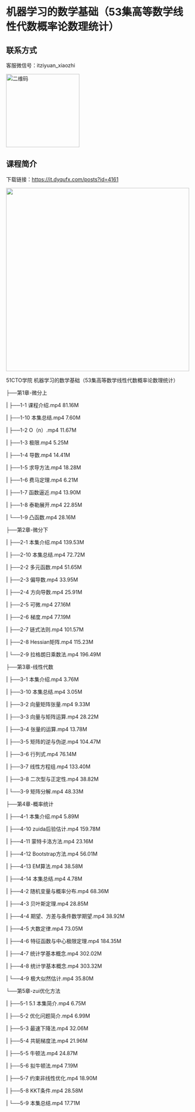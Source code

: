 # 机器学习的数学基础（53集高等数学线性代数概率论数理统计）

## 联系方式

客服微信号：itziyuan_xiaozhi

<img src="https://ziyuanyun.oss-cn-guangzhou.aliyuncs.com/common/20240614073449/666b82192834a.jpg" width="200" height="200" alt="二维码">

## 课程简介

下载链接：https://it.dyqufx.com/posts?id=4161

<img src="https://ziyuanyun.oss-cn-guangzhou.aliyuncs.com/yun/20240611073005/66678c7dcbde9.jpg" width="500" alt="">

  51CTO学院 机器学习的数学基础（53集高等数学线性代数概率论数理统计）



 ├──第1章-微分上

 | ├──1-1 课程介绍.mp4 81.16M

 | ├──1-10 本集总结.mp4 7.60M

 | ├──1-2 O（n）.mp4 11.67M

 | ├──1-3 极限.mp4 5.25M

 | ├──1-4 导数.mp4 14.41M

 | ├──1-5 求导方法.mp4 18.28M

 | ├──1-6 费马定理.mp4 6.21M

 | ├──1-7 函数逼近.mp4 13.90M

 | ├──1-8 泰勒展开.mp4 22.85M

 | └──1-9 凸函数.mp4 28.16M

 ├──第2章-微分下

 | ├──2-1 本集介绍.mp4 139.53M

 | ├──2-10 本集总结.mp4 72.72M

 | ├──2-2 多元函数.mp4 51.65M

 | ├──2-3 偏导数.mp4 33.95M

 | ├──2-4 方向导数.mp4 25.91M

 | ├──2-5 可微.mp4 27.16M

 | ├──2-6 梯度.mp4 77.19M

 | ├──2-7 链式法则.mp4 101.57M

 | ├──2-8 Hessian矩阵.mp4 115.23M

 | └──2-9 拉格朗日乘数法.mp4 196.49M

 ├──第3章-线性代数

 | ├──3-1 本集介绍.mp4 3.76M

 | ├──3-10 本集总结.mp4 3.05M

 | ├──3-2 向量矩阵张量.mp4 9.33M

 | ├──3-3 向量与矩阵运算.mp4 28.22M

 | ├──3-4 张量的运算.mp4 13.78M

 | ├──3-5 矩阵的逆与伪逆.mp4 104.47M

 | ├──3-6 行列式.mp4 76.14M

 | ├──3-7 线性方程组.mp4 133.40M

 | ├──3-8 二次型与正定性.mp4 38.82M

 | └──3-9 矩阵分解.mp4 48.33M

 ├──第4章-概率统计

 | ├──4-1 本集介绍.mp4 5.89M

 | ├──4-10 zuida后验估计.mp4 159.78M

 | ├──4-11 蒙特卡洛方法.mp4 23.16M

 | ├──4-12 Bootstrap方法.mp4 56.01M

 | ├──4-13 EM算法.mp4 38.58M

 | ├──4-14 本集总结.mp4 4.78M

 | ├──4-2 随机变量与概率分布.mp4 68.36M

 | ├──4-3 贝叶斯定理.mp4 28.85M

 | ├──4-4 期望、方差与条件数学期望.mp4 38.92M

 | ├──4-5 大数定律.mp4 73.05M

 | ├──4-6 特征函数与中心极限定理.mp4 184.35M

 | ├──4-7 统计学基本概念.mp4 302.02M

 | ├──4-8 统计学基本概念.mp4 303.32M

 | └──4-9 极大似然估计.mp4 35.80M

 └──第5章-zui优化方法

 | ├──5-1 5.1 本集简介.mp4 6.75M

 | ├──5-2 优化问题简介.mp4 6.99M

 | ├──5-3 最速下降法.mp4 32.06M

 | ├──5-4 共轭梯度法.mp4 21.96M

 | ├──5-5 牛顿法.mp4 24.87M

 | ├──5-6 拟牛顿法.mp4 7.19M

 | ├──5-7 约束非线性优化.mp4 18.90M

 | ├──5-8 KKT条件.mp4 28.58M

 | └──5-9 本集总结.mp4 17.71M

  